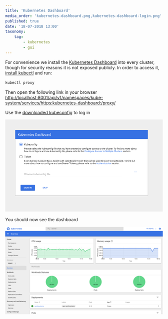 ```yaml
---
title: 'Kubernetes Dashboard'
media_order: 'kubernetes-dashboard.png,kubernetes-dashboard-login.png'
published: true
date: '18-07-2018 13:00'
taxonomy:
    tag:
        - kubernetes
        - gui
---
```


For convenience we install the [Kubernetes Dashboard](https://kubernetes.io/docs/tasks/access-application-cluster/web-ui-dashboard/) into every cluster, though for security reasons it is not exposed publicly. In order to access it, [install kubectl](/tutorials/using-kubectl) and run:

```bash
kubectl proxy
```

Then open the following link in your browser
[http://localhost:8001/api/v1/namespaces/kube-system/services/https:kubernetes-dashboard:/proxy/](http://localhost:8001/api/v1/namespaces/kube-system/services/https:kubernetes-dashboard:/proxy/)

Use the [downloaded kubeconfig](/tutorials/download-the-kubeconfig) to log in

![](kubernetes-dashboard-login.png)

You should now see the dashboard

![](kubernetes-dashboard.png)
